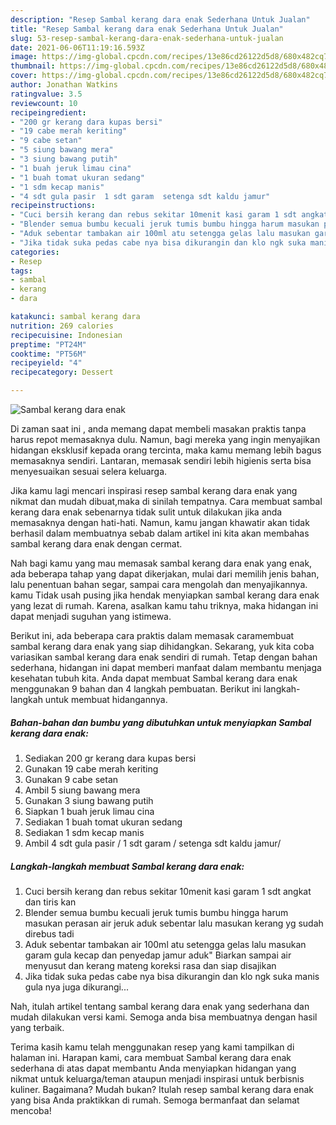 ```yaml
---
description: "Resep Sambal kerang dara enak Sederhana Untuk Jualan"
title: "Resep Sambal kerang dara enak Sederhana Untuk Jualan"
slug: 53-resep-sambal-kerang-dara-enak-sederhana-untuk-jualan
date: 2021-06-06T11:19:16.593Z
image: https://img-global.cpcdn.com/recipes/13e86cd26122d5d8/680x482cq70/sambal-kerang-dara-enak-foto-resep-utama.jpg
thumbnail: https://img-global.cpcdn.com/recipes/13e86cd26122d5d8/680x482cq70/sambal-kerang-dara-enak-foto-resep-utama.jpg
cover: https://img-global.cpcdn.com/recipes/13e86cd26122d5d8/680x482cq70/sambal-kerang-dara-enak-foto-resep-utama.jpg
author: Jonathan Watkins
ratingvalue: 3.5
reviewcount: 10
recipeingredient:
- "200 gr kerang dara kupas bersi"
- "19 cabe merah keriting"
- "9 cabe setan"
- "5 siung bawang mera"
- "3 siung bawang putih"
- "1 buah jeruk limau cina"
- "1 buah tomat ukuran sedang"
- "1 sdm kecap manis"
- "4 sdt gula pasir  1 sdt garam  setenga sdt kaldu jamur"
recipeinstructions:
- "Cuci bersih kerang dan rebus sekitar 10menit kasi garam 1 sdt angkat dan tiris kan"
- "Blender semua bumbu kecuali jeruk tumis bumbu hingga harum masukan perasan air jeruk aduk sebentar lalu masukan kerang yg sudah direbus tadi"
- "Aduk sebentar tambakan air 100ml atu setengga gelas lalu masukan garam gula kecap dan penyedap jamur aduk&#34; Biarkan sampai air menyusut dan kerang mateng koreksi rasa dan siap disajikan"
- "Jika tidak suka pedas cabe nya bisa dikurangin dan klo ngk suka manis gula nya juga dikurangi..."
categories:
- Resep
tags:
- sambal
- kerang
- dara

katakunci: sambal kerang dara 
nutrition: 269 calories
recipecuisine: Indonesian
preptime: "PT24M"
cooktime: "PT56M"
recipeyield: "4"
recipecategory: Dessert

---
```



![Sambal kerang dara enak](https://img-global.cpcdn.com/recipes/13e86cd26122d5d8/680x482cq70/sambal-kerang-dara-enak-foto-resep-utama.jpg)

Di zaman  saat ini , anda memang dapat membeli masakan praktis tanpa harus repot memasaknya dulu. Namun, bagi mereka yang ingin menyajikan hidangan eksklusif kepada orang tercinta, maka kamu memang lebih bagus memasaknya sendiri. Lantaran, memasak sendiri lebih higienis serta bisa menyesuaikan sesuai selera keluarga.

Jika kamu lagi mencari inspirasi resep sambal kerang dara enak yang nikmat dan mudah dibuat,maka di sinilah tempatnya. Cara membuat sambal kerang dara enak  sebenarnya tidak sulit untuk dilakukan jika anda memasaknya dengan hati-hati. Namun, kamu jangan khawatir akan tidak berhasil dalam membuatnya 
sebab dalam artikel ini kita akan membahas sambal kerang dara enak dengan cermat.  



Nah bagi kamu yang mau memasak sambal kerang dara enak yang enak, ada beberapa tahap yang dapat dikerjakan, mulai dari memilih jenis bahan, lalu penentuan bahan segar, sampai cara mengolah dan menyajikannya. kamu Tidak usah pusing jika hendak menyiapkan sambal kerang dara enak yang lezat di rumah. Karena, asalkan kamu  tahu triknya, maka hidangan ini dapat menjadi suguhan yang istimewa.

Berikut ini, ada beberapa cara praktis  dalam memasak caramembuat sambal kerang dara enak yang siap dihidangkan. Sekarang, yuk kita coba variasikan sambal kerang dara enak sendiri di rumah. Tetap dengan bahan sederhana, hidangan ini dapat memberi manfaat dalam membantu menjaga kesehatan tubuh kita. Anda dapat membuat Sambal kerang dara enak menggunakan 9 bahan dan 4 langkah pembuatan. Berikut ini langkah-langkah untuk membuat hidangannya.

<!--inarticleads1-->

##### Bahan-bahan dan bumbu yang dibutuhkan untuk menyiapkan Sambal kerang dara enak:

1. Sediakan 200 gr kerang dara kupas bersi
1. Gunakan 19 cabe merah keriting
1. Gunakan 9 cabe setan
1. Ambil 5 siung bawang mera
1. Gunakan 3 siung bawang putih
1. Siapkan 1 buah jeruk limau cina
1. Sediakan 1 buah tomat ukuran sedang
1. Sediakan 1 sdm kecap manis
1. Ambil 4 sdt gula pasir / 1 sdt garam / setenga sdt kaldu jamur/




<!--inarticleads2-->

##### Langkah-langkah membuat Sambal kerang dara enak:

1. Cuci bersih kerang dan rebus sekitar 10menit kasi garam 1 sdt angkat dan tiris kan
1. Blender semua bumbu kecuali jeruk tumis bumbu hingga harum masukan perasan air jeruk aduk sebentar lalu masukan kerang yg sudah direbus tadi
1. Aduk sebentar tambakan air 100ml atu setengga gelas lalu masukan garam gula kecap dan penyedap jamur aduk&#34; Biarkan sampai air menyusut dan kerang mateng koreksi rasa dan siap disajikan
1. Jika tidak suka pedas cabe nya bisa dikurangin dan klo ngk suka manis gula nya juga dikurangi...




Nah, itulah artikel tentang  sambal kerang dara enak  yang sederhana dan mudah dilakukan versi kami. Semoga anda bisa membuatnya dengan hasil yang terbaik. 

Terima kasih kamu telah menggunakan resep yang kami tampilkan di halaman ini. Harapan kami, cara membuat  Sambal kerang dara enak sederhana di atas dapat membantu Anda menyiapkan hidangan yang nikmat untuk keluarga/teman ataupun menjadi inspirasi untuk berbisnis kuliner. Bagaimana? Mudah bukan? Itulah resep sambal kerang dara enak yang bisa Anda praktikkan di rumah. Semoga bermanfaat dan selamat mencoba!

